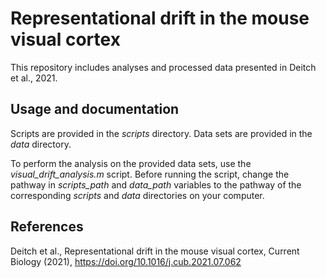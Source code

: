 #  Representational drift in the mouse visual cortex
This repository includes analyses and processed data presented in Deitch et al., 2021.

## Usage and documentation
Scripts are provided in the *scripts* directory. Data sets are provided in the *data* directory.

To perform the analysis on the provided data sets, use the *visual_drift_analysis.m* script.
Before running the script, change the pathway in *scripts_path* and *data_path* variables to the pathway of the corresponding *scripts* and *data* directories on your computer.

## References
Deitch et al., Representational drift in the mouse visual cortex, Current Biology (2021), https://doi.org/10.1016/j.cub.2021.07.062
